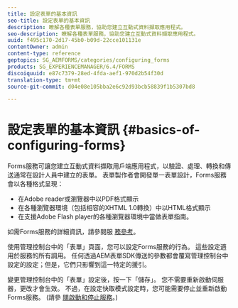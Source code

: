```yaml
---
title: 設定表單的基本資訊
seo-title: 設定表單的基本資訊
description: 瞭解各種表單服務，協助您建立互動式資料擷取應用程式。
seo-description: 瞭解各種表單服務，協助您建立互動式資料擷取應用程式。
uuid: f495c170-2d17-45b0-b09d-22cce101131e
contentOwner: admin
content-type: reference
geptopics: SG_AEMFORMS/categories/configuring_forms
products: SG_EXPERIENCEMANAGER/6.4/FORMS
discoiquuid: e87c7379-28ed-4fda-aef1-970d2b54f30d
translation-type: tm+mt
source-git-commit: d04e08e105bba2e6c92d93bcb58839f1b5307bd8

---
```



# 設定表單的基本資訊 {#basics-of-configuring-forms}

Forms服務可讓您建立互動式資料擷取用戶端應用程式，以驗證、處理、轉換和傳送通常在設計人員中建立的表單。 表單製作者會開發單一表單設計，Forms服務會以各種格式呈現：

* 在Adobe reader或瀏覽器中以PDF格式顯示
* 在各種瀏覽器環境（包括相容的XHTML 1.0轉換）中以HTML格式顯示
* 在支援Adobe Flash player的各種瀏覽器環境中當做表單指南。

如需Forms服務的詳細資訊，請參閱服 [務參考](https://www.adobe.com/go/learn_aemforms_services_63)。

使用管理控制台中的「表單」頁面，您可以設定Forms服務的行為。 這些設定適用於服務的所有調用。 任何透過AEM表單SDK傳送的參數都會覆寫管理控制台中設定的設定；但是，它們只影響到這一特定的援引。

變更管理控制台中的「表單」設定後，按一下「儲存」。 您不需要重新啟動伺服器，更改才會生效。 不過，在設定快取模式設定時，您可能需要停止並重新啟動Forms服務。 (請參 [閱啟動和停止服務](/help/forms/using/admin-help/starting-stopping-services.md#starting-and-stopping-services)。)
